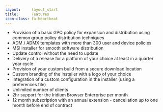 ```yaml
---
layout:		layout_start
title:		Features
icon-class: fa-heartbeat
---
```

- Provision of a basic GPO policy for expansion and distribution using common group policy distribution techniques
- ADM / ADMX templates with more than 300 user and device policies
- MSI installer for smooth software distribution
- Update control without the need to update
- Delivery of a release for a platform of your choice at least in a quarter year cycle
- Provision of your custom build from a secure download location
- Custom branding of the installer with a logo of your choice
- Integration of a custom configuration in the installer (using a preferences file)
- Unlimited number of clients
- 2hr support for the Iridium Browser Enterprise per month
- 12 month subscription with an annual extension - cancellation up to one month before end of contract
